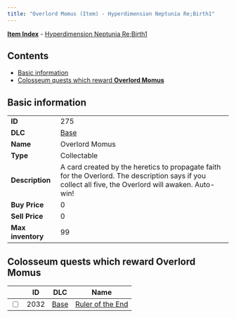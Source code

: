 ```yaml
---
title: "Overlord Momus (Item) - Hyperdimension Neptunia Re;Birth1"
---
```


[**Item Index**](/neptunia/rb1/item/index.html) - [Hyperdimension Neptunia Re;Birth1](/neptunia/rb1)

## Contents

- [Basic information](#basic-information)
- [Colosseum quests which reward **Overlord Momus**](#colosseum-quests-which-reward-overlord-momus)

## Basic information

|   |   |
| -- | -- |
| **ID** | 275 |
| **DLC** | [Base](/neptunia/rb1/dlc/1-base.html) |
| **Name** | Overlord Momus |
| **Type** | Collectable |
| **Description** | A card created by the heretics to propagate faith for the Overlord. The description says if you collect all five, the Overlord will awaken. Auto-win! |
| **Buy Price** | 0 |
| **Sell Price** | 0 |
| **Max inventory** | 99 |


## Colosseum quests which reward **Overlord Momus**

|    | ID | DLC | Name |
| -- | -- | --- | ---- |
| <input type="checkbox" id="rb1-colosseum-1-2032" class="trackbox" /> | 2032 | [Base](/neptunia/rb1/dlc/1-base.html) | [Ruler of the End](/neptunia/rb1/colosseum/1-2032-ruler-of-the-end.html) |
